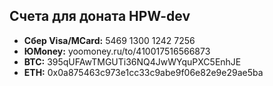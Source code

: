 ## Счета для доната HPW-dev
* **Сбер Visa/MCard:** 5469 1300 1242 7256
* **ЮMoney:** yoomoney.ru/to/410017516566873
* **BTC:** 395qUFAwTMGUTi36NQ4JwWYquPXC5EnhJE
* **ETH:** 0x0a875463c973e1cc33c9abe9f06e82e9e29ae5ba
